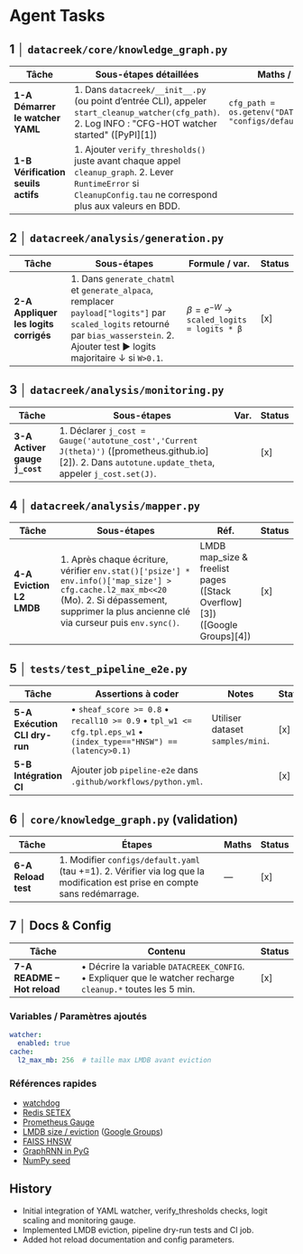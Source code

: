 # Agent Tasks

## 1 │ `datacreek/core/knowledge_graph.py`

| Tâche                              | Sous-étapes détaillées                                                                                                                                           | Maths / variables                                                  | Status |
| ---------------------------------- | ---------------------------------------------------------------------------------------------------------------------------------------------------------------- | ------------------------------------------------------------------ | ------ |
| **1-A Démarrer le watcher YAML**   | 1. Dans `datacreek/__init__.py` (ou point d’entrée CLI), appeler `start_cleanup_watcher(cfg_path)`. 2. Log INFO : "CFG-HOT watcher started" ([PyPI][1])        | `cfg_path = os.getenv("DATACREEK_CONFIG", "configs/default.yaml")` | [x] |
| **1-B Vérification seuils actifs** | 1. Ajouter `verify_thresholds()` juste avant chaque appel `cleanup_graph`. 2. Lever `RuntimeError` si `CleanupConfig.tau` ne correspond plus aux valeurs en BDD. |                                                                    | [x] |

## 2 │ `datacreek/analysis/generation.py`

| Tâche                                 | Sous-étapes                                                                                                                                                                           | Formule / var.                              | Status |
| ------------------------------------- | ------------------------------------------------------------------------------------------------------------------------------------------------------------------------------------- | ------------------------------------------- | ------ |
| **2-A Appliquer les logits corrigés** | 1. Dans `generate_chatml` et `generate_alpaca`, remplacer `payload["logits"]` par `scaled_logits` retourné par `bias_wasserstein`. 2. Ajouter test ▶ logits majoritaire ↓ si `W>0.1`. | $β = e^{-W}$ → `scaled_logits = logits * β` | [x] |

## 3 │ `datacreek/analysis/monitoring.py`

| Tâche                          | Sous-étapes                                                                                                                                             | Var. | Status |
| ------------------------------ | ------------------------------------------------------------------------------------------------------------------------------------------------------- | ---- | ------ |
| **3-A Activer gauge `j_cost`** | 1. Déclarer `j_cost = Gauge('autotune_cost','Current J(theta)')` ([prometheus.github.io][2]). 2. Dans `autotune.update_theta`, appeler `j_cost.set(J)`. |      | [x] |

## 4 │ `datacreek/analysis/mapper.py`

| Tâche                    | Sous-étapes                                                                                                                                                                                        | Réf.                                                                      | Status |
| ------------------------ | -------------------------------------------------------------------------------------------------------------------------------------------------------------------------------------------------- | ------------------------------------------------------------------------- | ------ |
| **4-A Eviction L2 LMDB** | 1. Après chaque écriture, vérifier `env.stat()['psize'] * env.info()['map_size'] > cfg.cache.l2_max_mb<<20` (Mo). 2. Si dépassement, supprimer la plus ancienne clé via curseur puis `env.sync()`. | LMDB map_size & freelist pages ([Stack Overflow][3])([Google Groups][4]) | [x] |

## 5 │ `tests/test_pipeline_e2e.py`

| Tâche                         | Assertions à coder                                                                                                | Notes                            | Status |
| ----------------------------- | ----------------------------------------------------------------------------------------------------------------- | -------------------------------- | ------ |
| **5-A Exécution CLI dry-run** | • `sheaf_score >= 0.8` • `recall10 >= 0.9` • `tpl_w1 <= cfg.tpl.eps_w1` • `(index_type=="HNSW") == (latency>0.1)` | Utiliser dataset `samples/mini`. | [x] |
| **5-B Intégration CI**        | Ajouter job `pipeline-e2e` dans `.github/workflows/python.yml`.                                                   |                                  | [x] |

## 6 │ `core/knowledge_graph.py` (validation)

| Tâche               | Étapes                                                                                                                      | Maths | Status |
| ------------------- | --------------------------------------------------------------------------------------------------------------------------- | ----- | ------ |
| **6-A Reload test** | 1. Modifier `configs/default.yaml` (tau +=1). 2. Vérifier via log que la modification est prise en compte sans redémarrage. | —     | [x] |

## 7 │ Docs & Config

| Tâche                       | Contenu                                                                                                     | Status |
| --------------------------- | ----------------------------------------------------------------------------------------------------------- | ------ |
| **7-A README – Hot reload** | • Décrire la variable `DATACREEK_CONFIG`. • Expliquer que le watcher recharge `cleanup.*` toutes les 5 min. | [x] |

### Variables / Paramètres ajoutés
```yaml
watcher:
  enabled: true
cache:
  l2_max_mb: 256  # taille max LMDB avant eviction
```

### Références rapides
- [watchdog](https://stackoverflow.com/questions/73406981/restart-a-file-on-change-python-watchdog?utm_source=chatgpt.com)
- [Redis SETEX](https://redis.io/docs/latest/commands/setex/?utm_source=chatgpt.com)
- [Prometheus Gauge](https://prometheus.github.io/client_python/instrumenting/gauge/?utm_source=chatgpt.com)
- [LMDB size / eviction](https://stackoverflow.com/questions/63552889/maximum-lmdb-value-size?utm_source=chatgpt.com) ([Google Groups](https://groups.google.com/g/caffe-users/c/0RKsTTYRGpQ?utm_source=chatgpt.com))
- [FAISS HNSW](https://github.com/facebookresearch/faiss/wiki/Faiss-indexes?utm_source=chatgpt.com)
- [GraphRNN in PyG](https://pytorch-geometric.readthedocs.io/en/2.5.1/modules/nn.html?utm_source=chatgpt.com)
- [NumPy seed](https://numpy.org/doc/2.2/reference/random/generated/numpy.random.seed.html?utm_source=chatgpt.com)

## History
- Initial integration of YAML watcher, verify_thresholds checks, logit scaling and monitoring gauge.
- Implemented LMDB eviction, pipeline dry-run tests and CI job.
- Added hot reload documentation and config parameters.
